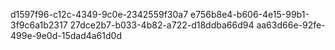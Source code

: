 d1597f96-c12c-4349-9c0e-2342559f30a7
e756b8e4-b606-4e15-99b1-3f9c6a1b2317
27dce2b7-b033-4b82-a722-d18ddba66d94
aa63d66e-92fe-499e-9e0d-15dad4a61d0d
